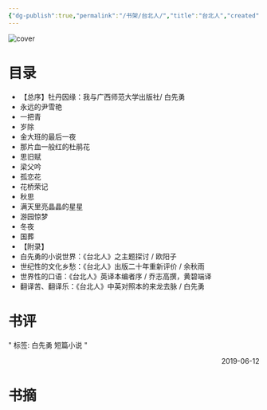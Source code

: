 ```yaml
---
{"dg-publish":true,"permalink":"/书架/台北人/","title":"台北人","created":"2025-10-10 12:58","updated":"2025-10-10 12:58"}
---
```



![cover](https://s2.loli.net/2025/10/10/h6vWMB5pNUfHzPR.png)

# 目录

  - 【总序】牡丹因缘：我与广西师范大学出版社/ 白先勇
  - 永远的尹雪艳
  - 一把青
  - 岁除
  - 金大班的最后一夜
  - 那片血一般红的杜鹃花
  - 思旧赋
  - 梁父吟
  - 孤恋花
  - 花桥荣记
  - 秋思
  - 满天里亮晶晶的星星
  - 游园惊梦
  - 冬夜
  - 国葬
  - 【附录】
  - 白先勇的小说世界：《台北人》之主题探讨 / 欧阳子
  - 世纪性的文化乡愁：《台北人》出版二十年重新评价 / 余秋雨
  - 世界性的口语：《台北人》英译本编者序 / 乔志高撰，黄碧端译
  - 翻译苦、翻译乐：《台北人》中英对照本的来龙去脉 / 白先勇

# 书评

" 标签: 白先勇 短篇小说 "

<p align="right">2019-06-12</p>

# 书摘
